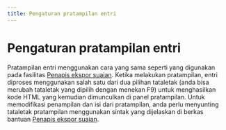 ```yaml
---
title: Pengaturan pratampilan entri
---
```


# Pengaturan pratampilan entri

Pratampilan entri menggunakan cara yang sama seperti yang digunakan pada fasilitas [Penapis ekspor suaian](CustomExports). Ketika melakukan pratampilan, entri diproses menggunakan salah satu dari dua pilihan tataletak (anda bisa merubah tataletak yang dipilih dengan menekan F9) untuk menghasilkan kode HTML yang kemudian dimunculkan di panel pratampilan. Untuk memodifikasi penampilan dan isi dari pratampilan, anda perlu menyunting tataletak pratampilan menggunakan sintak yang dijelaskan di berkas bantuan [Penapis ekspor suaian](CustomExports).
